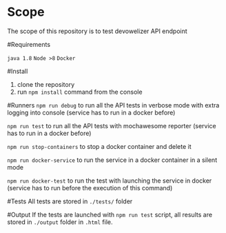 # Scope
The scope of this repository is to test devowelizer API endpoint

#Requirements

```java 1.8```
```Node >8```
```Docker```

#Install
1. clone the repository
2. run ``npm install`` command from the console

#Runners
```npm run debug```
to run all the API tests in verbose mode with extra logging into console (service has to run in a docker before)

```npm run test```
to run all the API tests with mochawesome reporter (service has to run in a docker before)

```npm run stop-containers```
to stop a docker container and delete it

```npm run docker-service```
to run the service in a docker container in a silent mode

```npm run docker-test```
to run the test with launching the service in docker (service has to run before the execution of this command)

#Tests
All tests are stored in `./tests/` folder

#Output
If the tests are launched with ```npm run test``` script, all results are stored in `./output` folder in `.html` file.